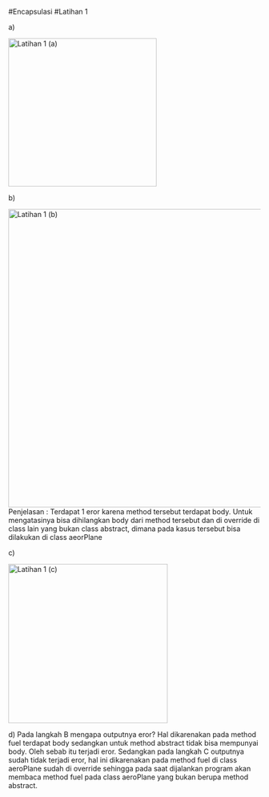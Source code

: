 #Encapsulasi
#Latihan 1 

a)

<img width="296" alt="Latihan 1 (a)" src="https://user-images.githubusercontent.com/68811466/116033751-2c12e480-a68c-11eb-8fcd-1063a2b9fa3b.PNG">

b) 

<img width="596" alt="Latihan 1 (b)" src="https://user-images.githubusercontent.com/68811466/116034141-02a68880-a68d-11eb-93eb-0defe63de3e0.PNG">
Penjelasan : Terdapat 1 eror karena method tersebut terdapat body. Untuk mengatasinya bisa dihilangkan body dari method tersebut dan di override di class lain yang bukan class abstract, dimana pada kasus tersebut bisa dilakukan di class aeorPlane

c)

<img width="318" alt="Latihan 1 (c)" src="https://user-images.githubusercontent.com/68811466/116034157-0a662d00-a68d-11eb-9604-b2aab05ee548.PNG">

d) Pada langkah B mengapa outputnya eror? Hal dikarenakan pada method fuel terdapat body sedangkan untuk method abstract tidak bisa mempunyai body. Oleh sebab itu terjadi eror.
Sedangkan pada langkah C outputnya sudah tidak terjadi eror, hal ini dikarenakan pada method fuel di class aeroPlane sudah di override sehingga pada saat dijalankan program akan membaca method fuel pada class aeroPlane yang bukan berupa method abstract. 
